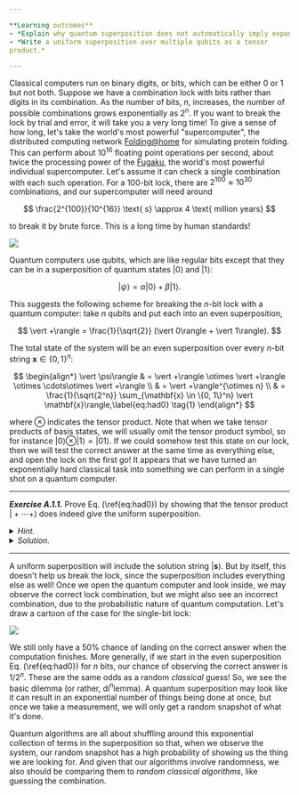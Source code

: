 ```yaml
---

**Learning outcomes**
- *Explain why quantum superposition does not automatically imply exponential speedups.*
- *Write a uniform superposition over multiple qubits as a tensor
product.*

---
```


Classical computers run on binary digits, or bits, which can be either $0$ or $1$ but not both. Suppose we have a combination lock with bits rather than digits in its combination. As the number of bits, $n$, increases, the number of
possible combinations grows exponentially as $2^n$. If you want to break the lock by trial and error, it will take you a very long time! To give a sense of how long, let's take the world's most powerful "supercomputer", the distributed computing network [Folding@home](https://foldingathome.org/) for simulating protein folding. This can perform about $10^{16}$ floating point operations per second, about twice the processing power of the [Fugaku](https://en.wikipedia.org/wiki/Fugaku_(supercomputer)), the world's most powerful individual supercomputer. Let's assume it can check a single combination with each such operation. For a $100$-bit lock, there are $2^{100} \approx 10^{30}$ combinations, and our supercomputer will need around

$$
  \frac{2^{100}}{10^{16}} \text{ s} \approx 4 \text{ million years}
$$

to break it by brute force. This is a long time by human standards!

![](pics/lock.svg)

Quantum computers use qubits, which are like regular bits except that they can be in a superposition of quantum states $\vert 0\rangle$ and $\vert 1\rangle$:

$$
  \vert \psi\rangle = \alpha \vert 0\rangle + \beta \vert 1\rangle.
$$

This suggests the following scheme for breaking the $n$-bit lock with
a quantum computer: take $n$ qubits and put each into an even superposition,

$$
  \vert +\rangle = \frac{1}{\sqrt{2}} (\vert 0\rangle + \vert 1\rangle).
$$

The total state of the system will be an even superposition over every $n$-bit string $\mathbf{x} \in \{0, 1\}^n$:

$$
\begin{align*}
  \vert \psi\rangle & = \vert +\rangle \otimes \vert +\rangle \otimes \cdots\otimes
  \vert +\rangle \\
  & = \vert +\rangle^{\otimes n} \\
  & = \frac{1}{\sqrt{2^n}} \sum_{\mathbf{x} \in \{0, 1\}^n}
  \vert \mathbf{x}\rangle,\label{eq:had0} \tag{1}
\end{align*}
$$

where $\otimes$ indicates the tensor product. Note that when we take tensor products of basis states, we will usually omit the tensor product symbol, so for instance $\vert 0\rangle \otimes \vert 1\rangle = \vert 01\rangle$.
If we could somehow test this state on our lock, then we will test the correct answer at the same time as everything else, and open the lock on the first go! It appears that we have turned an exponentially hard classical task into something we can perform in a single shot on a quantum computer.

---

***Exercise A.1.1.*** Prove Eq. (\ref{eq:had0}) by showing that the
   tensor product $\vert +\cdots + \rangle$ does indeed give the
   uniform superposition.

<details>
  <summary><i>Hint.</i></summary>
Consider expanding a product of polynomials in ordinary
algebra.
</details>

<details>
  <summary><i>Solution.</i></summary>

It's a bit like ordinary algebra, where expanding a product

$$
(a + b)(x + y) = ax + ay + bx + by
$$

gives us all products of terms in the first factor with terms in the second. Similarly,

$$
(\vert 0\rangle + \vert 1\rangle)\otimes (\vert 0\rangle + \vert 1\rangle) = \vert 00\rangle + \vert 01\rangle + \vert 10\rangle + \vert 11\rangle
$$

gives us all tensor products of things in the first factor with things in the second. We can extend this to additional factors:

$$
\begin{align*}
(\vert 0\rangle + \vert 1\rangle) \otimes(\vert 0\rangle + \vert 1\rangle)\otimes(\vert 0\rangle + \vert 1\rangle) & = (\vert 00\rangle + \vert 01\rangle + \vert 10\rangle + \vert 11\rangle)\otimes(\vert 0\rangle + \vert 1\rangle) \\
& = \vert 000\rangle + \vert 001\rangle + \vert 010\rangle + \vert 011\rangle + \vert 100\rangle + \vert 101\rangle + \vert 110\rangle + \vert 111\rangle.
\end{align*}
$$

We can continue on in this way for $n$ factors, and generate an even superposition of all $n$-bit strings, labelled by $\mathbf{x} \in \{0, 1\}^n$. The factors of $1/\sqrt{2}$ come along for the ride. Thus,

$$
\frac{1}{\sqrt{2}}(\vert 0\rangle + \vert 1\rangle) \otimes \frac{1}{\sqrt{2}}(\vert 0\rangle + \vert 1\rangle) \otimes \cdots \otimes \frac{1}{\sqrt{2}}(\vert 0\rangle + \vert 1\rangle) = \frac{1}{\sqrt{2^n}} \sum_{\mathbf{x} \in \{0, 1\}^n}
  \vert \mathbf{x}\rangle.
$$

as required. ▢
</details>

---

A uniform superposition will include the solution string
$\vert \mathbf{s}\rangle$. But by itself, this doesn't help us break
the lock, since the superposition includes everything else as well!
Once we open the quantum computer and look inside, we may observe the correct
lock combination, but we might also see an incorrect combination, due to the
probabilistic nature of quantum computation. Let's draw a cartoon of the case for the single-bit lock:

![](pics/peril.svg)

We still only have a $50\%$ chance of landing on the correct answer
when the computation finishes. More generally, if we start in the even
superposition Eq. (\ref{eq:had0}) for $n$ bits, our chance of observing
the correct answer is $1/2^n$. These are the same odds as a random
*classical* guess! So, we see the basic dilemma (or rather,
di${}^n$lemma). A quantum superposition may look like it can result in
an exponential number of things being done at once, but once we take a
measurement, we will only get a random snapshot of what it's done.

Quantum algorithms are all about shuffling around this exponential collection of terms in the superposition so that, when we observe the system, our random snapshot has a high probability of showing us the thing we are looking for. And given that our algorithms involve randomness, we also should be comparing them to *random classical algorithms*, like guessing the combination.
